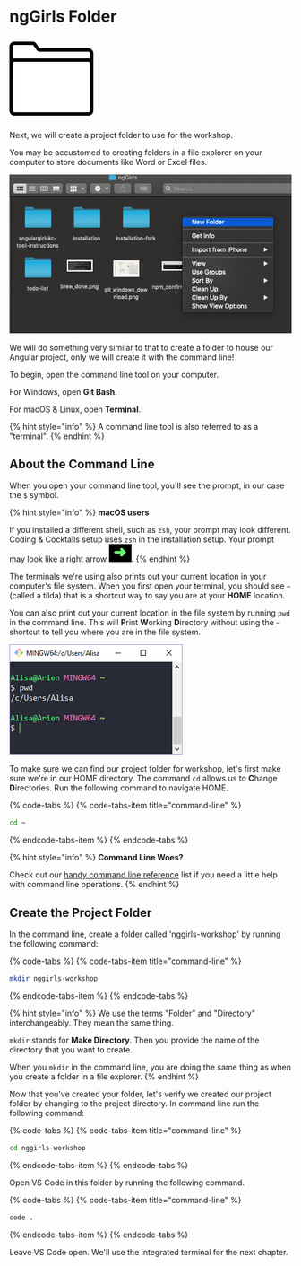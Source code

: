 # ngGirls Folder

![](../.gitbook/assets/folder.png)

Next, we will create a project folder to use for the workshop.

You may be accustomed to creating folders in a file explorer on your computer to store documents like Word or Excel files.

![Create Folder](../.gitbook/assets/create_folder.png)

We will do something very similar to that to create a folder to house our Angular project, only we will create it with the command line!

To begin, open the command line tool on your computer.

For Windows, open **Git Bash**.

For macOS & Linux, open **Terminal**.

{% hint style="info" %}
A command line tool is also referred to as a "terminal".
{% endhint %}

## About the Command Line

When you open your command line tool, you'll see the prompt, in our case the `$` symbol. 

{% hint style="info" %}
**macOS users**

If you installed a different shell, such as `zsh`, your prompt may look different. Coding & Cocktails setup uses `zsh` in the installation setup. Your prompt may look like a right arrow ![](../.gitbook/assets/zsh-prompt.png).
{% endhint %}

The terminals we're using also prints out your current location in your computer's file system. When you first open your terminal, you should see `~` \(called a tilda\) that is a shortcut way to say you are at your **HOME** location.

You can also print out your current location in the file system by running `pwd` in the command line. This will **P**rint **W**orking **D**irectory without using the `~` shortcut to tell you where you are in the file system.

![](../.gitbook/assets/cmd-overview.png)

To make sure we can find our project folder for workshop, let's first make sure we're in our HOME directory. The command `cd` allows us to **C**hange **D**irectories. Run the following command to navigate HOME.

{% code-tabs %}
{% code-tabs-item title="command-line" %}
```bash
cd ~
```
{% endcode-tabs-item %}
{% endcode-tabs %}

{% hint style="info" %}
**Command Line Woes?**

Check out our [handy command line reference](../tips/tips.md) list if you need a little help with command line operations.
{% endhint %}

## Create the Project Folder

In the command line, create a folder called 'nggirls-workshop' by running the following command:

{% code-tabs %}
{% code-tabs-item title="command-line" %}
```bash
mkdir nggirls-workshop
```
{% endcode-tabs-item %}
{% endcode-tabs %}

{% hint style="info" %}
We use the terms "Folder" and "Directory" interchangeably. They mean the same thing.

`mkdir` stands for **Make Directory**. Then you provide the name of the directory that you want to create.

When you `mkdir` in the command line, you are doing the same thing as when you create a folder in a file explorer.
{% endhint %}

Now that you've created your folder, let's verify we created our project folder by changing to the project directory. In command line run the following command:

{% code-tabs %}
{% code-tabs-item title="command-line" %}
```bash
cd nggirls-workshop
```
{% endcode-tabs-item %}
{% endcode-tabs %}

Open VS Code in this folder by running the following command.

{% code-tabs %}
{% code-tabs-item title="command-line" %}
```bash
code .
```
{% endcode-tabs-item %}
{% endcode-tabs %}

Leave VS Code open. We'll use the integrated terminal for the next chapter.